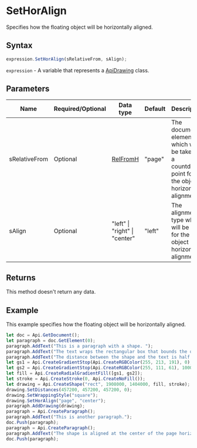 # SetHorAlign

Specifies how the floating object will be horizontally aligned.

## Syntax

```javascript
expression.SetHorAlign(sRelativeFrom, sAlign);
```

`expression` - A variable that represents a [ApiDrawing](../ApiDrawing.md) class.

## Parameters

| **Name** | **Required/Optional** | **Data type** | **Default** | **Description** |
| ------------- | ------------- | ------------- | ------------- | ------------- |
| sRelativeFrom | Optional | [RelFromH](../../Enumeration/RelFromH.md) | "page" | The document element which will be taken as a countdown point for the object horizontal alignment. |
| sAlign | Optional | "left" \| "right" \| "center" | "left" | The alignment type which will be used for the object horizontal alignment. |

## Returns

This method doesn't return any data.

## Example

This example specifies how the floating object will be horizontally aligned.

```javascript
let doc = Api.GetDocument();
let paragraph = doc.GetElement(0);
paragraph.AddText("This is a paragraph with a shape. ");
paragraph.AddText("The text wraps the rectangular box that bounds the object. ");
paragraph.AddText("The distance between the shape and the text is half an inch (457200 English measure units).");
let gs1 = Api.CreateGradientStop(Api.CreateRGBColor(255, 213, 191), 0);
let gs2 = Api.CreateGradientStop(Api.CreateRGBColor(255, 111, 61), 100000);
let fill = Api.CreateRadialGradientFill([gs1, gs2]);
let stroke = Api.CreateStroke(0, Api.CreateNoFill());
let drawing = Api.CreateShape("rect", 1908000, 1404000, fill, stroke);
drawing.SetDistances(457200, 457200, 457200, 0);
drawing.SetWrappingStyle("square");
drawing.SetHorAlign("page", "center");
paragraph.AddDrawing(drawing);
paragraph = Api.CreateParagraph();
paragraph.AddText("This is another paragraph.");
doc.Push(paragraph);
paragraph = Api.CreateParagraph();
paragraph.AddText("The shape is aligned at the center of the page horizontally.");
doc.Push(paragraph);
```
